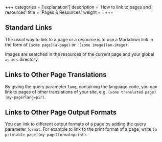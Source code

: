 +++
categories = ['explanation']
description = 'How to link to pages and resources'
title = 'Pages & Resources'
weight = 1
+++

## Standard Links

The usual way to link to a page or a resource is to use a Markdown link in the form of `[some page](a-page)` or `![some image](an-image)`.

Images are searched in the resources of the current page and your global `assets` directory.

## Links to Other Page Translations

By giving the query parameter `lang`, containing the language code, you can link to pages of other translations of your site, e.g. `[some translated page](my-page?lang=pir)`.

## Links to Other Page Output Formats

You can link to different output formats of a page by adding the query parameter `format`. For example to link to the print format of a page, write `[a printable page](my-page?format=print)`.
